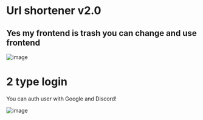 # Url shortener v2.0

## Yes my frontend is trash you can change and use frontend

![image](https://user-images.githubusercontent.com/91078294/204087665-e41d83d3-545e-4d3b-a68a-e5373cfd07c9.png)

# 2 type login

You can auth user with Google and Discord!

![image](https://user-images.githubusercontent.com/91078294/204087759-da6db272-2c48-4a32-b13b-ccb4c5e234ce.png)
